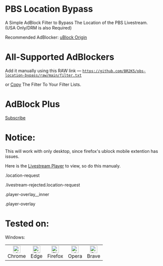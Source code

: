 # PBS Location Bypass
A Simple AdBlock Filter to Bypass The Location of the PBS Livestream. (USA Only/DRM is also Required)

Recommended AdBlocker: [uBlock Origin](https://ublockorigin.com)

# All-Supported AdBlockers
Add it manually using this RAW link — <code>https://github.com/BR2K5/pbs-location-bypass/raw/main/filter.txt</code>

or [Copy](https://github.com/BR2K5/pbs-location-bypass/raw/main/filter.txt) The Filter To Your Filter Lists.

# AdBlock Plus
[Subscribe](https://subscribe.adblockplus.org/?location=https://github.com/BR2K5/pbs-location-bypass/raw/main/filter.txt&amp;title=PBS%20Location%20Bypass)

# Notice:
This will work with only desktop, since firefox's ublock mobile extention has issues.

Here is the [Livestream Player](https://player.pbs.org/ga-livestream-portalplayer) to view, so do this manualy.

.location-request

.livestream-rejected.location-request

.player-overlay__inner 

.player-overlay

# Tested on:
Windows:
<table>
    <tbody>
        <tr>
            <td align="center">
                <img src="https://raw.githubusercontent.com/alrra/browser-logos/master/src/chrome/chrome_48x48.png" alt="Chrome" width="24px" height="24px"/>
                <div>Chrome</div>
            </td>
            <td align="center">
                <img src="https://raw.githubusercontent.com/alrra/browser-logos/master/src/edge/edge_48x48.png" alt="Edge" width="24px" height="24px"/>
                <div>Edge</div>
            </td>
            <td align="center">
                <img src="https://raw.githubusercontent.com/alrra/browser-logos/master/src/firefox/firefox_48x48.png" alt="Firefox" width="24px" height="24px"/>
                <div>Firefox</div>
            </td>
            <td align="center">
                <img src="https://raw.githubusercontent.com/alrra/browser-logos/master/src/opera/opera_48x48.png" alt="Opera" width="24px" height="24px"/>
                <div>Opera</div>
            </td>
            <td align="center">
                <img src="https://raw.githubusercontent.com/alrra/browser-logos/master/src/brave/brave_48x48.png" alt="Brave" width="24px" height="24px"/>
                <div>Brave</div>
            </td>
        </tr>
    </tbody>
</table>
